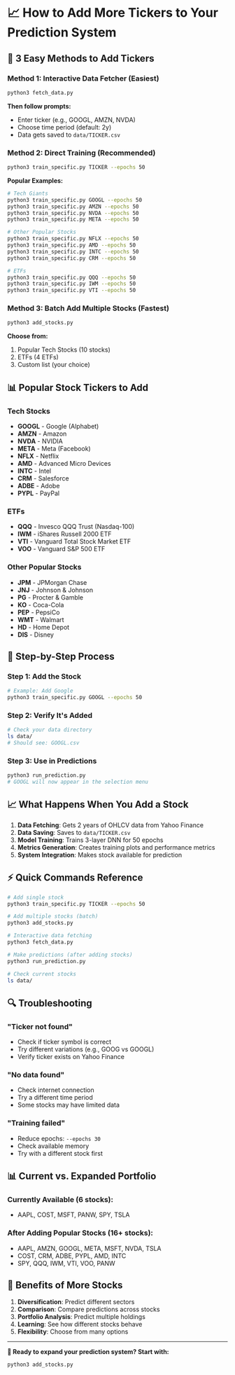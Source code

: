 # 📈 How to Add More Tickers to Your Prediction System

## 🚀 **3 Easy Methods to Add Tickers**

### **Method 1: Interactive Data Fetcher (Easiest)**
```bash
python3 fetch_data.py
```
**Then follow prompts:**
- Enter ticker (e.g., GOOGL, AMZN, NVDA)
- Choose time period (default: 2y)
- Data gets saved to `data/TICKER.csv`

### **Method 2: Direct Training (Recommended)**
```bash
python3 train_specific.py TICKER --epochs 50
```

**Popular Examples:**
```bash
# Tech Giants
python3 train_specific.py GOOGL --epochs 50
python3 train_specific.py AMZN --epochs 50
python3 train_specific.py NVDA --epochs 50
python3 train_specific.py META --epochs 50

# Other Popular Stocks
python3 train_specific.py NFLX --epochs 50
python3 train_specific.py AMD --epochs 50
python3 train_specific.py INTC --epochs 50
python3 train_specific.py CRM --epochs 50

# ETFs
python3 train_specific.py QQQ --epochs 50
python3 train_specific.py IWM --epochs 50
python3 train_specific.py VTI --epochs 50
```

### **Method 3: Batch Add Multiple Stocks (Fastest)**
```bash
python3 add_stocks.py
```
**Choose from:**
1. Popular Tech Stocks (10 stocks)
2. ETFs (4 ETFs)
3. Custom list (your choice)

## 📊 **Popular Stock Tickers to Add**

### **Tech Stocks**
- **GOOGL** - Google (Alphabet)
- **AMZN** - Amazon
- **NVDA** - NVIDIA
- **META** - Meta (Facebook)
- **NFLX** - Netflix
- **AMD** - Advanced Micro Devices
- **INTC** - Intel
- **CRM** - Salesforce
- **ADBE** - Adobe
- **PYPL** - PayPal

### **ETFs**
- **QQQ** - Invesco QQQ Trust (Nasdaq-100)
- **IWM** - iShares Russell 2000 ETF
- **VTI** - Vanguard Total Stock Market ETF
- **VOO** - Vanguard S&P 500 ETF

### **Other Popular Stocks**
- **JPM** - JPMorgan Chase
- **JNJ** - Johnson & Johnson
- **PG** - Procter & Gamble
- **KO** - Coca-Cola
- **PEP** - PepsiCo
- **WMT** - Walmart
- **HD** - Home Depot
- **DIS** - Disney

## 🎯 **Step-by-Step Process**

### **Step 1: Add the Stock**
```bash
# Example: Add Google
python3 train_specific.py GOOGL --epochs 50
```

### **Step 2: Verify It's Added**
```bash
# Check your data directory
ls data/
# Should see: GOOGL.csv
```

### **Step 3: Use in Predictions**
```bash
python3 run_prediction.py
# GOOGL will now appear in the selection menu
```

## 📈 **What Happens When You Add a Stock**

1. **Data Fetching**: Gets 2 years of OHLCV data from Yahoo Finance
2. **Data Saving**: Saves to `data/TICKER.csv`
3. **Model Training**: Trains 3-layer DNN for 50 epochs
4. **Metrics Generation**: Creates training plots and performance metrics
5. **System Integration**: Makes stock available for prediction

## ⚡ **Quick Commands Reference**

```bash
# Add single stock
python3 train_specific.py TICKER --epochs 50

# Add multiple stocks (batch)
python3 add_stocks.py

# Interactive data fetching
python3 fetch_data.py

# Make predictions (after adding stocks)
python3 run_prediction.py

# Check current stocks
ls data/
```

## 🔍 **Troubleshooting**

### **"Ticker not found"**
- Check if ticker symbol is correct
- Try different variations (e.g., GOOG vs GOOGL)
- Verify ticker exists on Yahoo Finance

### **"No data found"**
- Check internet connection
- Try a different time period
- Some stocks may have limited data

### **"Training failed"**
- Reduce epochs: `--epochs 30`
- Check available memory
- Try with a different stock first

## 📊 **Current vs. Expanded Portfolio**

### **Currently Available (6 stocks):**
- AAPL, COST, MSFT, PANW, SPY, TSLA

### **After Adding Popular Stocks (16+ stocks):**
- AAPL, AMZN, GOOGL, META, MSFT, NVDA, TSLA
- COST, CRM, ADBE, PYPL, AMD, INTC
- SPY, QQQ, IWM, VTI, VOO, PANW

## 🎉 **Benefits of More Stocks**

1. **Diversification**: Predict different sectors
2. **Comparison**: Compare predictions across stocks
3. **Portfolio Analysis**: Predict multiple holdings
4. **Learning**: See how different stocks behave
5. **Flexibility**: Choose from many options

---

**🚀 Ready to expand your prediction system? Start with:**
```bash
python3 add_stocks.py
``` 